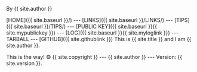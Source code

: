 By {{ site.author }}

[HOME]({{ site.baseurl }}/) --- [LINKS]({{ site.baseurl }}/LINKS/) --- [TIPS]({{ site.baseurl }}/TIPS/) --- [PUBLIC KEY]({{ site.baseurl }}{{ site.mypublickey }}) --- [LOG]({{ site.baseurl }}{{ site.myloglink }}) --- TARBALL --- [GITHUB]({{ site.githublink }})
This is {{ site.title }} and I am {{ site.author }}.

This is the way!
© {{ site.copyright }} --- {{ site.author }} --- Version: {{ site.version }}.
